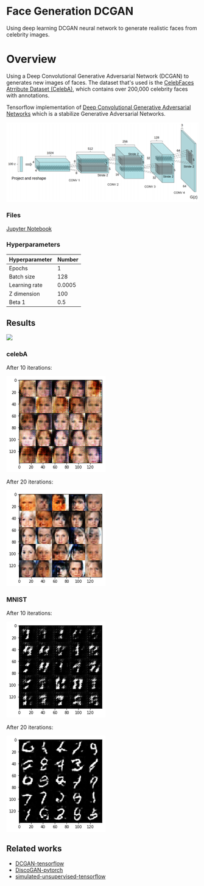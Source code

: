 # Face Generation DCGAN

Using deep learning DCGAN neural network to generate realistic faces from celebrity images.


# Overview

Using a Deep Convolutional Generative Adversarial Network (DCGAN) to generates new images of faces. The dataset that's used is the [CelebFaces Atrribute Dataset (CelebA)](http://mmlab.ie.cuhk.edu.hk/projects/CelebA.html), which contains over 200,000 celebrity faces with annotations.

Tensorflow implementation of [Deep Convolutional Generative Adversarial Networks](http://arxiv.org/abs/1511.06434) which is a stabilize Generative Adversarial Networks. 

<img src="https://raw.githubusercontent.com/carpedm20/DCGAN-tensorflow/master/DCGAN.png">

### Files

[Jupyter Notebook](https://github.com/hparik11/face-generation/blob/master/face_generation.ipynb)

### Hyperparameters

Hyperparameter          | Number |
----------------------- | ------ |
Epochs                  | 1      |
Batch size              | 128     |
Learning rate           | 0.0005 |
Z dimension             | 100    |
Beta 1                  | 0.5    |

## Results

<img src="https://github.com/carpedm20/DCGAN-tensorflow/blob/master/assets/training.gif?raw=true">

### celebA

After 10 iterations:

![result1](imgs/iter_10.png)

After 20 iterations:

![result2](imgs/iter_20.png)

### MNIST

After 10 iterations:

![result3](imgs/mnist_iter_10.png)

After 20 iterations:

![result4](imgs/mnist_iter_20.png)


## Related works

- [DCGAN-tensorflow](https://github.com/carpedm20/DCGAN-tensorflow)
- [DiscoGAN-pytorch](https://github.com/carpedm20/DiscoGAN-pytorch)
- [simulated-unsupervised-tensorflow](https://github.com/carpedm20/simulated-unsupervised-tensorflow)

